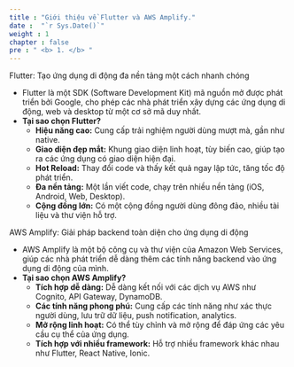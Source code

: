 ```yaml
---
title : "Giới thiệu về Flutter và AWS Amplify."
date :  "`r Sys.Date()`" 
weight : 1 
chapter : false
pre : " <b> 1. </b> "
---
```

Flutter: Tạo ứng dụng di động đa nền tảng một cách nhanh chóng
- Flutter là một SDK (Software Development Kit) mã nguồn mở được phát triển bởi Google, cho phép các nhà phát triển xây dựng các ứng dụng di động, web và desktop từ một cơ sở mã duy nhất.
- **Tại sao chọn Flutter?**
    - **Hiệu năng cao:** Cung cấp trải nghiệm người dùng mượt mà, gần như native.
    - **Giao diện đẹp mắt:** Khung giao diện linh hoạt, tùy biến cao, giúp tạo ra các ứng dụng có giao diện hiện đại.
    - **Hot Reload:** Thay đổi code và thấy kết quả ngay lập tức, tăng tốc độ phát triển.
    - **Đa nền tảng:** Một lần viết code, chạy trên nhiều nền tảng (iOS, Android, Web, Desktop).
    - **Cộng đồng lớn:** Có một cộng đồng người dùng đông đảo, nhiều tài liệu và thư viện hỗ trợ.
  
AWS Amplify: Giải pháp backend toàn diện cho ứng dụng di động
- AWS Amplify là một bộ công cụ và thư viện của Amazon Web Services, giúp các nhà phát triển dễ dàng thêm các tính năng backend vào ứng dụng di động của mình.
- **Tại sao chọn AWS Amplify?**
    - **Tích hợp dễ dàng:** Dễ dàng kết nối với các dịch vụ AWS như Cognito, API Gateway, DynamoDB.
    - **Các tính năng phong phú:** Cung cấp các tính năng như xác thực người dùng, lưu trữ dữ liệu, push notification, analytics.
    - **Mở rộng linh hoạt:** Có thể tùy chỉnh và mở rộng để đáp ứng các yêu cầu cụ thể của ứng dụng.
    - **Tích hợp với nhiều framework:** Hỗ trợ nhiều framework khác nhau như Flutter, React Native, Ionic.